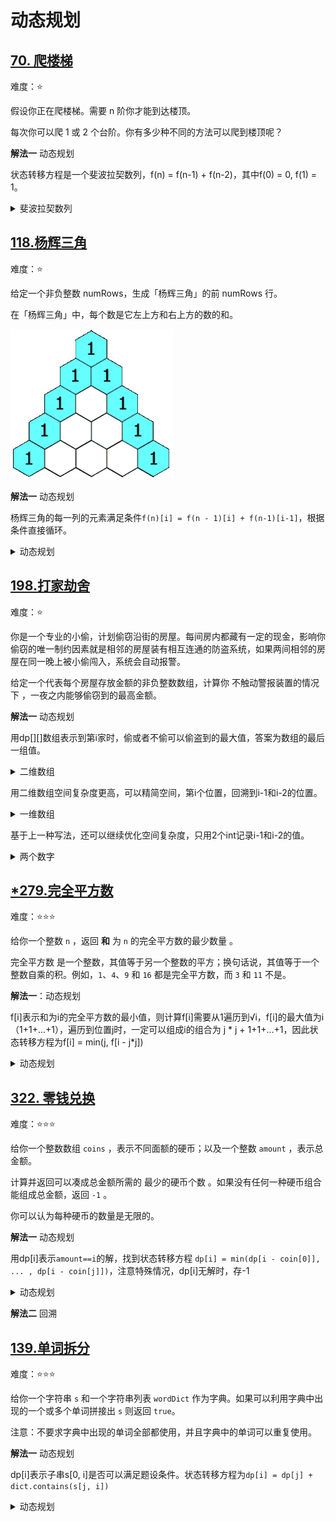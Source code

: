 # 动态规划

## [70. 爬楼梯](https://leetcode.cn/problems/climbing-stairs)

难度：⭐️

假设你正在爬楼梯。需要 n 阶你才能到达楼顶。

每次你可以爬 1 或 2 个台阶。你有多少种不同的方法可以爬到楼顶呢？

**解法一** 动态规划

状态转移方程是一个斐波拉契数列，f(n) = f(n-1) + f(n-2)，其中f(0) = 0, f(1) = 1。

<details>
  <summary>斐波拉契数列</summary>
  
  ```java
    public int climbStairs(int n) {
        int l1 = 0;
        int l2 = 1;
        int sum = 0;
        for (int i = 0; i < n; i++) {
            sum = l1 + l2;
            l1 = l2;
            l2 = sum;
        }
        return sum;
    }
  ```
</details>

## [118.杨辉三角](https://leetcode.cn/problems/pascals-triangle/description)

难度：⭐️

给定一个非负整数 numRows，生成「杨辉三角」的前 numRows 行。

在「杨辉三角」中，每个数是它左上方和右上方的数的和。

![杨辉三角](../../../../img/pascal-triangle-animated2.gif)

**解法一** 动态规划

杨辉三角的每一列的元素满足条件`f(n)[i] = f(n - 1)[i] + f(n-1)[i-1]`，根据条件直接循环。

<details>
  <summary>动态规划</summary>

  ```java
    public List<List<Integer>> generate(int numRows) {
         List<List<Integer>> ans = new ArrayList<>(numRows);
         // f(n)[i] = f(n - 1)[i] + f(n-1)[i-1]
         for (int i = 0; i < numRows; i++) {
            List<Integer> row = new ArrayList<>(i + 1);
            for (int j = 0; j < i + 1; j++) {
                if (j == 0 || j == i) {
                    row.add(1);
                } else {
                    List<Integer> last = ans.get(i - 1);
                    row.add(last.get(j) + last.get(j - 1));
                }
            }
            ans.add(row);
         }
         return ans;
    }
  ```
</details>

## [198.打家劫舍](https://leetcode.cn/problems/house-robber/description)

难度：⭐️

你是一个专业的小偷，计划偷窃沿街的房屋。每间房内都藏有一定的现金，影响你偷窃的唯一制约因素就是相邻的房屋装有相互连通的防盗系统，如果两间相邻的房屋在同一晚上被小偷闯入，系统会自动报警。

给定一个代表每个房屋存放金额的非负整数数组，计算你 不触动警报装置的情况下 ，一夜之内能够偷窃到的最高金额。

**解法一** 动态规划

用dp[][]数组表示到第i家时，偷或者不偷可以偷盗到的最大值，答案为数组的最后一组值。

<details>
  <summary>二维数组</summary>

  ```java
    public int rob(int[] nums) {
        int[][] dp = new int[nums.length][2];
        int max = 0;
        for (int i = 0; i < nums.length; i++) {
            if (i == 0) {
                dp[i][0] = 0;
                dp[i][1] = nums[i];
            } else {
                dp[i][0] = Math.max(dp[i - 1][0], dp[i - 1][1]);
                dp[i][1] = dp[i - 1][0] + nums[i];
            }
        }
        int[] ans = dp[nums.length - 1];
        return Math.max(ans[0], ans[1]);
    }
  ```
</details>

用二维数组空间复杂度更高，可以精简空间，第i个位置，回溯到i-1和i-2的位置。

<details>
  <summary>一维数组</summary>

  ```java
    public int rob(int[] nums) {
        if (nums.length == 1) {
            return nums[0];
        }
        if (nums.length == 2) {
            return Math.max(nums[0], nums[1]);
        }
        int[] dp = new int[nums.length];
        dp[0] = nums[0];
        dp[1] = Math.max(nums[0], nums[1]);
        for (int i = 2; i < nums.length; i++) {
            dp[i] = Math.max(dp[i - 2] + nums[i], dp[i - 1]);
        }
        return dp[nums.length - 1];
    }
  ```
</details>

基于上一种写法，还可以继续优化空间复杂度，只用2个int记录i-1和i-2的值。

<details>
  <summary>两个数字</summary>

  ```java
    public int rob(int[] nums) {
        if (nums.length == 1) {
            return nums[0];
        }
        int last1 = nums[0];
        int last0 = Math.max(nums[0], nums[1]);
        for (int i = 2; i < nums.length; i++) {
            int temp = last0;
            last0 = Math.max(last1 + nums[i], last0);
            last1 = temp;
        }
        return last0;
    }
  ```
</details>

## [*279.完全平方数](https://leetcode.cn/problems/perfect-squares/description)

难度：⭐️⭐️⭐️

给你一个整数 `n` ，返回 **和** 为 `n` 的完全平方数的最少数量 。

完全平方数 是一个整数，其值等于另一个整数的平方；换句话说，其值等于一个整数自乘的积。例如，`1`、`4`、`9` 和 `16` 都是完全平方数，而 `3` 和 `11` 不是。

**解法一**：动态规划

f[i]表示和为i的完全平方数的最小值，则计算f[i]需要从1遍历到√i，f[i]的最大值为i（1+1+...+1），遍历到位置j时，一定可以组成i的组合为 j * j + 1+1+...+1，因此状态转移方程为f[i] = min(j, f[i - j*j])

<details>
  <summary>动态规划</summary>

  ```java
    public int numSquares(int n) {
        int[] f = new int[n + 1];
        for (int i = 1; i <= n; i++) {
            int min = Integer.MAX_VALUE;
            for (int j = 1; j * j <= i; j++) {
                min = Math.min(min, f[i - j * j] + 1);
            }
            f[i] = min;
        }
        return f[n];
    }
  ```
</details>

## [322. 零钱兑换](https://leetcode.cn/problems/coin-change/description)

难度：⭐️⭐️⭐️

给你一个整数数组 `coins` ，表示不同面额的硬币；以及一个整数 `amount` ，表示总金额。

计算并返回可以凑成总金额所需的 最少的硬币个数 。如果没有任何一种硬币组合能组成总金额，返回 `-1` 。

你可以认为每种硬币的数量是无限的。

**解法一** 动态规划

用dp[i]表示`amount==i`的解，找到状态转移方程 `dp[i] = min(dp[i - coin[0]], ... , dp[i - coin[j]])`，注意特殊情况，dp[i]无解时，存-1

<details>
  <summary>动态规划</summary>

  ```java
    public int coinChange(int[] coins, int amount) {
        int[] dp = new int[amount + 1];
        dp[0] = 0;
        // dp[i] = min(dp[i - coins[j]] ...) + 1;
        for (int i = 1; i <= amount; i++) {
            int min = Integer.MAX_VALUE;
            for (int j = 0; j < coins.length; j++) {
                if (coins[j] > i) {
                   continue; 
                }
                if (dp[i - coins[j]] < 0) {
                    continue;
                }
                min = Math.min(min, dp[i - coins[j]] + 1);
            }
            dp[i] = min == Integer.MAX_VALUE ? -1 : min;
        }
        return dp[amount];
    }
  ```

</details>

**解法二** 回溯

## [139.单词拆分](https://leetcode.cn/problems/word-break)

难度：⭐️⭐️⭐️

给你一个字符串 `s` 和一个字符串列表 `wordDict` 作为字典。如果可以利用字典中出现的一个或多个单词拼接出 `s` 则返回 `true`。

注意：不要求字典中出现的单词全部都使用，并且字典中的单词可以重复使用。

**解法一** 动态规划

dp[i]表示子串s[0, i]是否可以满足题设条件。状态转移方程为`dp[i] = dp[j] + dict.contains(s[j, i])`

<details>
  <summary>动态规划</summary>

  ```java
    public boolean wordBreak(String s, List<String> wordDict) {
        // dp[i] = dp[j] && wordDict.contains(s[j, i])
        Set<String> dict = new HashSet<>(wordDict);
        boolean[] dp = new boolean[s.length() + 1];
        dp[0] = true;
        for (int i = 1; i <= s.length(); i++) {
            for (int j = 0; j < i; j++) {
                if (dp[j] && dict.contains(s.substring(j, i))) {
                    dp[i] = true;
                    break;
                }
            }
        }
        return dp[s.length()];
    }
  ```
</details>

